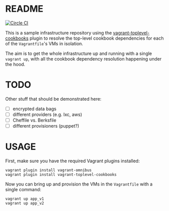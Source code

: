 # README

[![Circle CI](https://circleci.com/gh/tknerr/sample-infrastructure-repo/tree/master.svg?style=shield)](https://circleci.com/gh/tknerr/sample-infrastructure-repo/tree/master)

This is a sample infrastructure repository using the [vagrant-toplevel-cookbooks](https://github.com/tknerr/vagrant-toplevel-cookbooks) plugin to resolve the top-level cookbook dependencies for each of the `Vagrantfile`'s VMs in isolation.

The aim is to get the whole infrastructure up and running with a single `vagrant up`, with all the cookbook dependency resolution happening under the hood.

# TODO

Other stuff that should be demonstrated here:
- [ ] encrypted data bags
- [ ] different providers (e.g. lxc, aws)
- [ ] Cheffile vs. Berksfile
- [ ] different provisioners (puppet?)

# USAGE

First, make sure you have the required Vagrant plugins installed:

	vagrant plugin install vagrant-omnibus
	vagrant plugin install vagrant-toplevel-cookbooks

Now you can bring up and provision the VMs in the `Vagrantfile` with a single command:

	vagrant up app_v1
	vagrant up app_v2
